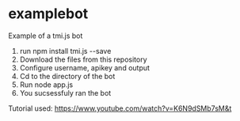 # examplebot
Example of a tmi.js bot

1. run npm install tmi.js --save
2. Download the files from this repository
3. Configure username, apikey and output
4. Cd to the directory of the bot
5. Run node app.js
6. You sucsessfuly ran the bot

Tutorial used:
https://www.youtube.com/watch?v=K6N9dSMb7sM&t
